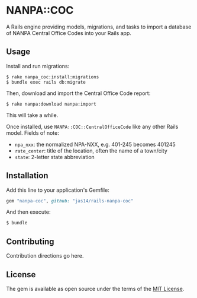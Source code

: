 # NANPA::COC

A Rails engine providing models, migrations, and tasks to import a database of NANPA Central Office Codes into your Rails app.

## Usage
Install and run migrations:

```
$ rake nanpa_coc:install:migrations
$ bundle exec rails db:migrate
```

Then, download and import the Central Office Code report:

```
$ rake nanpa:download nanpa:import
```

This will take a while.

Once installed, use `NANPA::COC::CentralOfficeCode` like any other Rails model. Fields of note:
- `npa_nxx`: the normalized NPA-NXX, e.g. 401-245 becomes 401245
- `rate_center`: title of the location, often the name of a town/city
- `state`: 2-letter state abbreviation

## Installation
Add this line to your application's Gemfile:

```ruby
gem "nanpa-coc", github: "jas14/rails-nanpa-coc"
```

And then execute:
```bash
$ bundle
```

## Contributing
Contribution directions go here.

## License
The gem is available as open source under the terms of the [MIT License](https://opensource.org/licenses/MIT).
